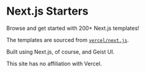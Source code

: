 # Next.js Starters

Browse and get started with 200+ Next.js templates!

The templates are sourced from [`vercel/next.js`](https://github.com/vercel/next.js).

Built using Next.js, of course, and Geist UI.

This site has no affiliation with Vercel.
